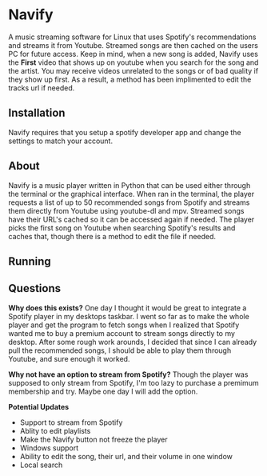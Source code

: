 # Navify
A music streaming software for Linux that uses Spotify's recommendations and streams it from Youtube. Streamed songs are then cached on the users PC for future access. Keep in mind, when a new song is added, Navify uses the **First** video that shows up on youtube when you search for the song and the artist. You may receive videos unrelated to the songs or of bad quality if they show up first. As a result, a method has been implimented to edit the tracks url if needed.

Installation
------------
Navify requires that you setup a spotify developer app and change the settings to match your account. 

About
-----
Navify is a music player written in Python that can be used either through the terminal or the graphical interface. When ran in the terminal, the player requests a list of up to 50 recommended songs from Spotify and streams them directly from Youtube using youtube-dl and mpv. Streamed songs have their URL's cached so it can be accessed again if needed. The player picks the first song on Youtube when searching Spotify's results and caches that, though there is a method to edit the file if needed.  

Running
-------



Questions
-----
**Why does this exists?**
One day I thought it would be great to integrate a Spotify player in my desktops taskbar. I went so far as to make the whole player and get the program to fetch songs when I realized that Spotify wanted me to buy a premium account to stream songs directly to my desktop. After some rough work arounds, I decided that since I can already pull the recommended songs, I should be able to play them through Youtube, and sure enough it worked.

**Why not have an option to stream from Spotify?**
Though the player was supposed to only stream from Spotify, I'm too lazy to purchase a premimum membership and try. Maybe one day I will add the option. 

**Potential Updates**
- Support to stream from Spotify
- Ablity to edit playlists
- Make the Navify button not freeze the player
- Windows support
- Ability to edit the song, their url, and their volume in one window
- Local search
